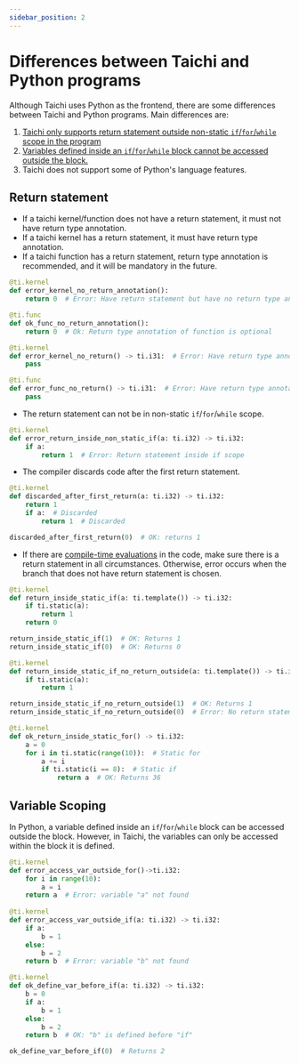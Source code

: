 ```yaml
---
sidebar_position: 2
---
```


# Differences between Taichi and Python programs

Although Taichi uses Python as the frontend, there are some differences between Taichi and Python programs.
Main differences are:

1. [Taichi only supports return statement outside non-static `if`/`for`/`while` scope in the program](#return-statement)
2. [Variables defined inside an `if`/`for`/`while` block cannot be accessed outside the block.](#variable-scoping)
3. Taichi does not support some of Python's language features.

## Return statement

- If a taichi kernel/function does not have a return statement, it must not have return type annotation.
- If a taichi kernel has a return statement, it must have return type annotation.
- If a taichi function has a return statement, return type annotation is recommended, and it will be mandatory in the future.

```python {3,7,10,14}
@ti.kernel
def error_kernel_no_return_annotation():
    return 0  # Error: Have return statement but have no return type annotation

@ti.func
def ok_func_no_return_annotation():
    return 0  # Ok: Return type annotation of function is optional

@ti.kernel
def error_kernel_no_return() -> ti.i31:  # Error: Have return type annotation but have no return statement
    pass

@ti.func
def error_func_no_return() -> ti.i31:  # Error: Have return type annotation but have no return statement
    pass
```

- The return statement can not be in non-static `if`/`for`/`while` scope.

```python {4}
@ti.kernel
def error_return_inside_non_static_if(a: ti.i32) -> ti.i32:
    if a:
        return 1  # Error: Return statement inside if scope
```

- The compiler discards code after the first return statement.

```python {4-5}
@ti.kernel
def discarded_after_first_return(a: ti.i32) -> ti.i32:
    return 1
    if a:  # Discarded
        return 1  # Discarded

discarded_after_first_return(0)  # OK: returns 1
```
- If there are [compile-time evaluations](/lang/articles/advanced/meta#compile-time-evaluations) in the code, make sure there is a return statement in all circumstances.
Otherwise, error occurs when the branch that does not have return statement is chosen.
```python {7-8,15-16,21,23-24}
@ti.kernel
def return_inside_static_if(a: ti.template()) -> ti.i32:
    if ti.static(a):
        return 1
    return 0

return_inside_static_if(1)  # OK: Returns 1
return_inside_static_if(0)  # OK: Returns 0

@ti.kernel
def return_inside_static_if_no_return_outside(a: ti.template()) -> ti.i32:
    if ti.static(a):
        return 1

return_inside_static_if_no_return_outside(1)  # OK: Returns 1
return_inside_static_if_no_return_outside(0)  # Error: No return statement

@ti.kernel
def ok_return_inside_static_for() -> ti.i32:
    a = 0
    for i in ti.static(range(10)):  # Static for
        a += i
        if ti.static(i == 8):  # Static if
            return a  # OK: Returns 36
```

## Variable Scoping

In Python, a variable defined inside an `if`/`for`/`while` block can be accessed outside the block. 
However, in Taichi, the variables can only be accessed within the block it is defined. 

```python {5,13,17,22}
@ti.kernel
def error_access_var_outside_for()->ti.i32:
    for i in range(10):
        a = i
    return a  # Error: variable "a" not found
    
@ti.kernel
def error_access_var_outside_if(a: ti.i32) -> ti.i32:
    if a:
        b = 1
    else:
        b = 2
    return b  # Error: variable "b" not found

@ti.kernel
def ok_define_var_before_if(a: ti.i32) -> ti.i32:
    b = 0
    if a:
        b = 1
    else:
        b = 2
    return b  # OK: "b" is defined before "if"

ok_define_var_before_if(0)  # Returns 2
```